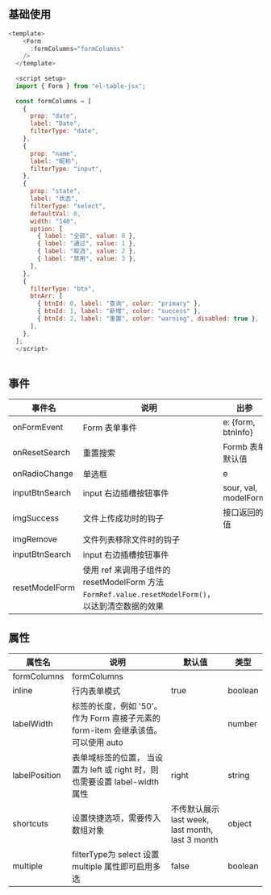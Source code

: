 ## 基础使用

<FormDemo />

```js
<template>
    <Form
      :formColumns="formColumns"
    />
  </template>
  
  <script setup>
  import { Form } from "el-table-jsx";
  
  const formColumns = [
    {
      prop: "date",
      label: "Date",
      filterType: "date",
    },
    {
      prop: "name",
      label: "昵称",
      filterType: "input",
    },
    {
      prop: "state",
      label: "状态",
      filterType: "select",
      defaultVal: 0,
      width: "140",
      option: [
        { label: "全部", value: 0 },
        { label: "通过", value: 1 },
        { label: "取消", value: 2 },
        { label: "禁用", value: 3 },
      ],
    },
    {
      filterType: "btn",
      btnArr: [
        { btnId: 0, label: "查询", color: "primary" },
        { btnId: 1, label: "新增", color: "success" },
        { btnId: 2, label: "重置", color: "warning", disabled: true },
      ],
    },
  ];
  </script>
  
```
<!-- 
```js
import { defineComponent } from "vue";
import { MTable } from "el-table-jsx";

export default defineComponent({
  setup(props, { emit }) {
    return () => (
      <MTable
        formColumns={[
          {
            prop: "date",
            label: "Date",
            filterType: "date",
          },
          {
            prop: "state",
            label: "状态",
            filterType: "select",
            defaultVal: 0,
            width: "140",
            option: [
              { label: "全部", value: 0 },
              { label: "通过", value: 1 },
              { label: "取消", value: 2 },
              { label: "禁用", value: 3 },
            ],
          },
          {
            filterType: "btn",
            btnArr: [
              { btnId: 0, label: "查询", color: "primary" },
              { btnId: 1, label: "新增", color: "success" },
              { btnId: 2, label: "重置", color: "warning", disabled: true },
            ],
          },
        ]}
      ></MTable>
    );
  },
});

``` -->

## 事件
| 事件名 | 说明 | 出参 |
|--------|------|------|
| onFormEvent | Form 表单事件 | e: {form, btnInfo} |
| onResetSearch | 重置搜索 | Formb 表单默认值 |
| onRadioChange | 单选框 | e |
| inputBtnSearch | input 右边插槽按钮事件 | sour, val, modelForm |
| imgSuccess | 文件上传成功时的钩子 | 接口返回的值 |
| imgRemove | 文件列表移除文件时的钩子 |  |
| inputBtnSearch | input 右边插槽按钮事件 |  |
| resetModelForm | 使用 ref 来调用子组件的 resetModelForm 方法`FormRef.value.resetModelForm()`，以达到清空数据的效果 | |

## 属性
| 属性名 | 说明 | 默认值 | 类型 |
|--------|------|------|------|
| formColumns | formColumns | |
| inline | 行内表单模式 | true | boolean |
| labelWidth | 标签的长度，例如 '50'。 作为 Form 直接子元素的 form-item 会继承该值。 可以使用 auto | | number |
| labelPosition | 表单域标签的位置， 当设置为 left 或 right 时，则也需要设置 label-width 属性 | right | string |
| shortcuts | 设置快捷选项，需要传入数组对象 | 不传默认展示 last week, last month, last 3 month | object |
| multiple | filterType为 select 设置 multiple 属性即可启用多选 | false | boolean |